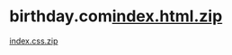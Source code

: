 # birthday.com[index.html.zip](https://github.com/DEVILCSA/birthday.com/files/10418133/index.html.zip)
[index.css.zip](https://github.com/DEVILCSA/birthday.com/files/10418137/index.css.zip)

